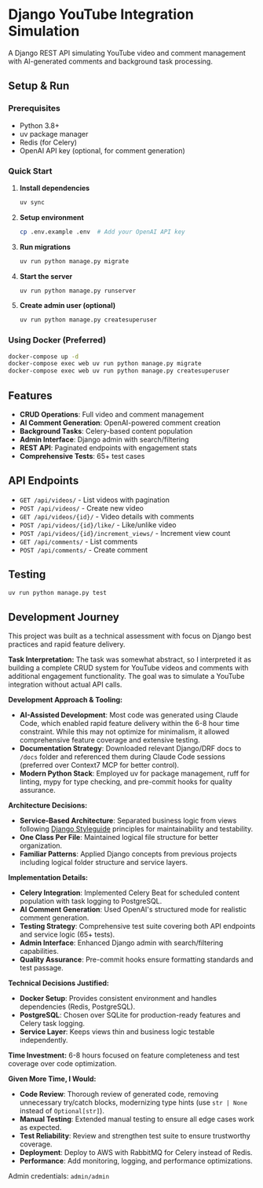 # Django YouTube Integration Simulation

A Django REST API simulating YouTube video and comment management with AI-generated comments and background task processing.

## Setup & Run

### Prerequisites
- Python 3.8+
- uv package manager
- Redis (for Celery)
- OpenAI API key (optional, for comment generation)

### Quick Start

1. **Install dependencies**
   ```bash
   uv sync
   ```

2. **Setup environment**
   ```bash
   cp .env.example .env  # Add your OpenAI API key
   ```

3. **Run migrations**
   ```bash
   uv run python manage.py migrate
   ```

4. **Start the server**
   ```bash
   uv run python manage.py runserver
   ```

5. **Create admin user (optional)**
   ```bash
   uv run python manage.py createsuperuser
   ```

### Using Docker (Preferred)
```bash
docker-compose up -d
docker-compose exec web uv run python manage.py migrate
docker-compose exec web uv run python manage.py createsuperuser
```

## Features

- **CRUD Operations**: Full video and comment management
- **AI Comment Generation**: OpenAI-powered comment creation
- **Background Tasks**: Celery-based content population
- **Admin Interface**: Django admin with search/filtering
- **REST API**: Paginated endpoints with engagement stats
- **Comprehensive Tests**: 65+ test cases

## API Endpoints

- `GET /api/videos/` - List videos with pagination
- `POST /api/videos/` - Create new video  
- `GET /api/videos/{id}/` - Video details with comments
- `POST /api/videos/{id}/like/` - Like/unlike video
- `POST /api/videos/{id}/increment_views/` - Increment view count
- `GET /api/comments/` - List comments
- `POST /api/comments/` - Create comment

## Testing

```bash
uv run python manage.py test
```

## Development Journey

This project was built as a technical assessment with focus on Django best practices and rapid feature delivery.

**Task Interpretation:**
The task was somewhat abstract, so I interpreted it as building a complete CRUD system for YouTube videos and comments with additional engagement functionality. The goal was to simulate a YouTube integration without actual API calls.

**Development Approach & Tooling:**
- **AI-Assisted Development**: Most code was generated using Claude Code, which enabled rapid feature delivery within the 6-8 hour time constraint. While this may not optimize for minimalism, it allowed comprehensive feature coverage and extensive testing.
- **Documentation Strategy**: Downloaded relevant Django/DRF docs to `/docs` folder and referenced them during Claude Code sessions (preferred over Context7 MCP for better control).
- **Modern Python Stack**: Employed uv for package management, ruff for linting, mypy for type checking, and pre-commit hooks for quality assurance.

**Architecture Decisions:**
- **Service-Based Architecture**: Separated business logic from views following [Django Styleguide](https://github.com/HackSoftware/Django-Styleguide) principles for maintainability and testability.
- **One Class Per File**: Maintained logical file structure for better organization.
- **Familiar Patterns**: Applied Django concepts from previous projects including logical folder structure and service layers.

**Implementation Details:**
- **Celery Integration**: Implemented Celery Beat for scheduled content population with task logging to PostgreSQL.
- **AI Comment Generation**: Used OpenAI's structured mode for realistic comment generation.
- **Testing Strategy**: Comprehensive test suite covering both API endpoints and service logic (65+ tests).
- **Admin Interface**: Enhanced Django admin with search/filtering capabilities.
- **Quality Assurance**: Pre-commit hooks ensure formatting standards and test passage.

**Technical Decisions Justified:**
- **Docker Setup**: Provides consistent environment and handles dependencies (Redis, PostgreSQL).
- **PostgreSQL**: Chosen over SQLite for production-ready features and Celery task logging.
- **Service Layer**: Keeps views thin and business logic testable independently.

**Time Investment:** 6-8 hours focused on feature completeness and test coverage over code optimization.

**Given More Time, I Would:**
- **Code Review**: Thorough review of generated code, removing unnecessary try/catch blocks, modernizing type hints (use `str | None` instead of `Optional[str]`).
- **Manual Testing**: Extended manual testing to ensure all edge cases work as expected.
- **Test Reliability**: Review and strengthen test suite to ensure trustworthy coverage.
- **Deployment**: Deploy to AWS with RabbitMQ for Celery instead of Redis.
- **Performance**: Add monitoring, logging, and performance optimizations.

Admin credentials: `admin/admin`